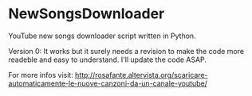 # NewSongsDownloader
YouTube new songs downloader script written in Python.

Version 0: It works but it surely needs a revision to make the code more readeble and easy to understand. I'll update the code ASAP.

For more infos visit:
http://rosafante.altervista.org/scaricare-automaticamente-le-nuove-canzoni-da-un-canale-youtube/
